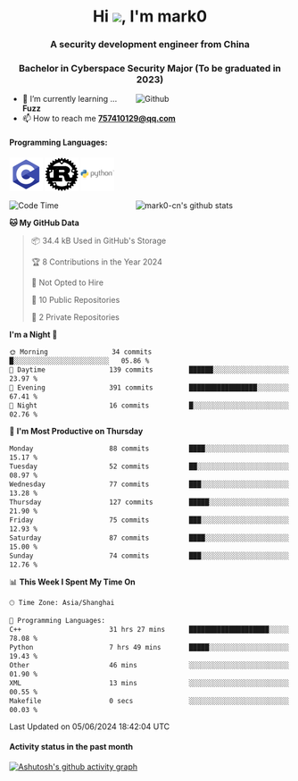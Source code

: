 <h1 align="center">Hi <img src="https://raw.githubusercontent.com/iampavangandhi/iampavangandhi/master/gifs/Hi.gif" width="30px">, I'm mark0</h1>

<h3 align="center">A security development engineer from China</h3>
<h3 align="center">Bachelor in Cyberspace Security Major (To be graduated in 2023)</h3>

<img width="55%" align="right" alt="Github" src="https://raw.githubusercontent.com/onimur/.github/master/.resources/git-header.svg" />

<!-- - 🔭 I’m currently working on **vKarma Webapp** -->
<!-- - 💬 Ask me about ... **Web Develpoment** -->
<!-- - 😄 Employement ... **Open for intern opportunities** -->
<!-- - ⚡ Fun fact ... **Anime**❤ -->
- 🌱 I’m currently learning ... **Fuzz**
- 📫 How to reach me **757410129@qq.com**
<!-- - 📨 Or reach me **757410129@qq.com** -->

<h4>Programming Languages: </h4>
<p align="left">
 <img style="margin: auto;" src="https://raw.githubusercontent.com/sachinverma53121/sachinverma53121/master/icons/c.png" alt=c width="60" height="60"/>
 <img style="margin: auto;" src="https://raw.githubusercontent.com/mark0-cn/blog_img/master/img/202309031232124.png" alt=cplusplus width="60" height="60"/>
 <img style="margin: auto;" src="https://raw.githubusercontent.com/sachinverma53121/sachinverma53121/master/icons/python.png" alt=python width="60" height="60"/>
</p>


<img width="55%" align="right" alt="mark0-cn's github stats" src="https://github-readme-stats.vercel.app/api?username=mark0-cn&show_icons=true&hide_border=true" />

<!--START_SECTION:waka-->
![Code Time](http://img.shields.io/badge/Code%20Time-2%2C120%20hrs%2037%20mins-blue)

**🐱 My GitHub Data** 

> 📦 34.4 kB Used in GitHub's Storage 
 > 
> 🏆 8 Contributions in the Year 2024
 > 
> 🚫 Not Opted to Hire
 > 
> 📜 10 Public Repositories 
 > 
> 🔑 2 Private Repositories 
 > 
**I'm a Night 🦉** 

```text
🌞 Morning                34 commits          █░░░░░░░░░░░░░░░░░░░░░░░░   05.86 % 
🌆 Daytime                139 commits         ██████░░░░░░░░░░░░░░░░░░░   23.97 % 
🌃 Evening                391 commits         █████████████████░░░░░░░░   67.41 % 
🌙 Night                  16 commits          █░░░░░░░░░░░░░░░░░░░░░░░░   02.76 % 
```
📅 **I'm Most Productive on Thursday** 

```text
Monday                   88 commits          ████░░░░░░░░░░░░░░░░░░░░░   15.17 % 
Tuesday                  52 commits          ██░░░░░░░░░░░░░░░░░░░░░░░   08.97 % 
Wednesday                77 commits          ███░░░░░░░░░░░░░░░░░░░░░░   13.28 % 
Thursday                 127 commits         █████░░░░░░░░░░░░░░░░░░░░   21.90 % 
Friday                   75 commits          ███░░░░░░░░░░░░░░░░░░░░░░   12.93 % 
Saturday                 87 commits          ████░░░░░░░░░░░░░░░░░░░░░   15.00 % 
Sunday                   74 commits          ███░░░░░░░░░░░░░░░░░░░░░░   12.76 % 
```


📊 **This Week I Spent My Time On** 

```text
🕑︎ Time Zone: Asia/Shanghai

💬 Programming Languages: 
C++                      31 hrs 27 mins      ████████████████████░░░░░   78.08 % 
Python                   7 hrs 49 mins       █████░░░░░░░░░░░░░░░░░░░░   19.43 % 
Other                    46 mins             ░░░░░░░░░░░░░░░░░░░░░░░░░   01.90 % 
XML                      13 mins             ░░░░░░░░░░░░░░░░░░░░░░░░░   00.55 % 
Makefile                 0 secs              ░░░░░░░░░░░░░░░░░░░░░░░░░   00.03 % 
```


 Last Updated on 05/06/2024 18:42:04 UTC
<!--END_SECTION:waka-->

<h4>Activity status in the past month</h4>

[![Ashutosh's github activity graph](https://github-readme-activity-graph.vercel.app/graph?username=mark0-cn&theme=dracula)](https://github.com/ashutosh00710/github-readme-activity-graph)

<!--
**mark0-cn/mark0-cn** is a ✨ _special_ ✨ repository because its `README.md` (this file) appears on your GitHub profile.

Here are some ideas to get you started:

- 🔭 I’m currently working on ...
- 🌱 I’m currently learning ...
- 👯 I’m looking to collaborate on ...
- 🤔 I’m looking for help with ...
- 💬 Ask me about ...
- 📫 How to reach me: ...
- 😄 Pronouns: ...
- ⚡ Fun fact: ...
-->
